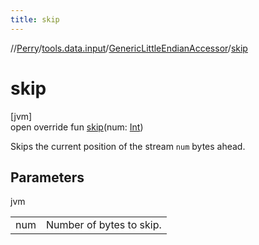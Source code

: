 ```yaml
---
title: skip
---
```

//[Perry](../../../index.html)/[tools.data.input](../index.html)/[GenericLittleEndianAccessor](index.html)/[skip](skip.html)



# skip



[jvm]\
open override fun [skip](skip.html)(num: [Int](https://kotlinlang.org/api/latest/jvm/stdlib/kotlin/-int/index.html))



Skips the current position of the stream <code>num</code> bytes ahead.



## Parameters


jvm

| | |
|---|---|
| num | Number of bytes to skip. |




